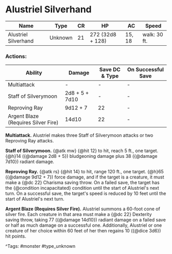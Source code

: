 # Alustriel Silverhand

| Name | Type | CR | HP | AC | Speed |
|------|------|----|----|----|-------|
| Alustriel Silverhand | Unknown | 21 | 272 (32d8 + 128) | 15, 18 | walk: 30 ft. |

### Actions:

| Ability | Damage | Save DC & Type | On Successful Save |
|---------|--------|----------------|--------------------|
| Multiattack | - | - | - |
| Staff of Silverymoon | 2d8 + 5 + 7d10 | - | - |
| Reproving Ray | 9d12 + 7 | 22 | - |
| Argent Blaze (Requires Silver Fire) | 14d10 | 22 | - |


**Multiattack.** Alustriel makes three Staff of Silverymoon attacks or two Reproving Ray attacks.

**Staff of Silverymoon.** {@atk mw} {@hit 12} to hit, reach 5 ft., one target. {@h}14 ({@damage 2d8 + 5}) bludgeoning damage plus 38 ({@damage 7d10}) radiant damage.

**Reproving Ray.** {@atk rs} {@hit 14} to hit, range 120 ft., one target. {@h}65 ({@damage 9d12 + 7}) force damage, and if the target is a creature, it must make a {@dc 22} Charisma saving throw. On a failed save, the target has the {@condition incapacitated} condition until the start of Alustriel's next turn. On a successful save, the target's speed is reduced by 10 feet until the start of Alustriel's next turn.

**Argent Blaze (Requires Silver Fire).** Alustriel summons a 60-foot cone of silver fire. Each creature in that area must make a {@dc 22} Dexterity saving throw, taking 77 ({@damage 14d10}) radiant damage on a failed save or half as much damage on a successful one. Additionally, Alustriel or one creature of her choice within 60 feet of her then regains 10 ({@dice 3d6}) hit points.

^Tags: #monster #type_unknown
